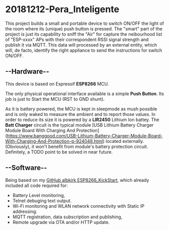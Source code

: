 # 20181212-Pera_Inteligente

This project builds a small and portable device to switch ON/OFF the light of the room where its (unique) push button is pressed.
The "smart" part of the project is just its capability to sniff the "Air" for capture the neibourhood list of "ESP-xxxx" APs with their correspondent RSSI signal strength and publish it via MQTT. This data will processed by an external entity, which will, de facto, identify the right appliance to send the instructions for switch ON/OFF.  

##
## --Hardware--
This device is based on Espressif **ESP8266** MCU.

The only physical operational interface available is a simple **Push Button**. Its job is just to Start the MCU (RST to GND shunt).

As it is battery powered, the MCU is kept in sleepmode as mush possible and is only waked to measure the ambient and to report those values. In order to reduce its size it is powered by a **LIR2450** Lithium Ion battey. The **Batt Charger** circuit is the typical module [USB Lithium Battery Charger Module Board With Charging And Protection] (https://www.banggood.com/USB-Lithium-Battery-Charger-Module-Board-With-Charging-And-Protection-p-924048.html) located externally. (Obviously), it won't benefit from module's battery protection circuit. Definitely, a TODO point to be solved in near future. 


##
## --Software--
Being based on my [GitHub albkirk ESP8266_KickStart](https://github.com/albkirk/ESP8266_KickStart), which already included all code required for:
- Battery Level monitoring,
- Telnet debuging text output.
- Wi-Fi monitoring and WLAN network connectivity with Static IP addressing.
- MQTT registration, data subscription and publishing,
- Remote upgrade via OTA and/or HTTP update.



